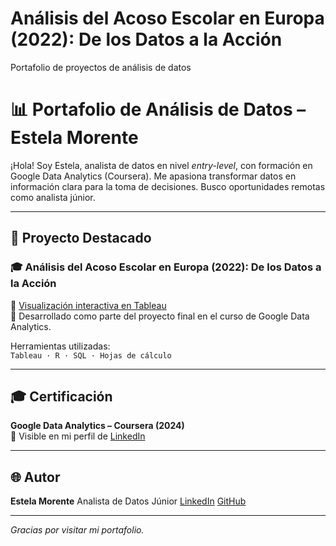 # Análisis del Acoso Escolar en Europa (2022): De los Datos a la Acción
Portafolio de proyectos de análisis de datos
# 📊 Portafolio de Análisis de Datos – Estela Morente

¡Hola! Soy Estela, analista de datos en nivel *entry-level*, con formación en Google Data Analytics (Coursera). Me apasiona transformar datos en información clara para la toma de decisiones. Busco oportunidades remotas como analista júnior.

---

## 📁 Proyecto Destacado

### 🎓 Análisis del Acoso Escolar en Europa (2022): De los Datos a la Acción

🔗 [Visualización interactiva en Tableau](https://public.tableau.com/app/profile/estela.morente/viz/AnlisisdelAcosoEscolarenEuropa2022delosDatosalaAccin/MapaInteractivodelAcosoEscolarenEuropa)  
📄 Desarrollado como parte del proyecto final en el curso de Google Data Analytics.

Herramientas utilizadas:  
`Tableau · R · SQL · Hojas de cálculo`

---

## 🎓 Certificación

**Google Data Analytics – Coursera (2024)**  
🔗 Visible en mi perfil de [LinkedIn](https://www.linkedin.com/in/estela-m-a2b648238)

---

## 🌐 Autor
**Estela Morente**
Analista de Datos Júnior
[LinkedIn](https://www.linkedin.com/in/estela-m-a2b648238)
[GitHub](https://github.com/Estela2025)
    
---

_Gracias por visitar mi portafolio._
